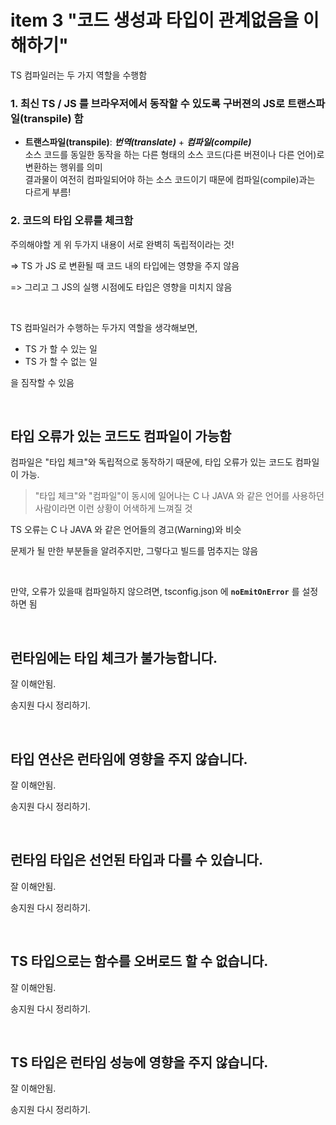 
# item 3 "코드 생성과 타입이 관계없음을 이해하기"


TS 컴파일러는 두 가지 역할을 수행함

### 1. 최신 TS / JS 를 브라우저에서 동작할 수 있도록 구버젼의 JS로 트랜스파일(transpile) 함

- **트랜스파일(transpile)**: _**번역(translate)**_ + _**컴파일(compile)**_  
소스 코드를 동일한 동작을 하는 다른 형태의 소스 코드(다른 버젼이나 다른 언어)로 변환하는 행위를 의미   
결과물이 여전히 컴파일되어야 하는 소스 코드이기 때문에 컴파일(compile)과는 다르게 부름!


### 2. 코드의 타입 오류를 체크함


주의해야할 게 위 두가지 내용이 서로 완벽히 독립적이라는 것!

=> TS 가 JS 로 변환될 때 코드 내의 타입에는 영향을 주지 않음

=> 그리고 그 JS의 실행 시점에도 타입은 영향을 미치지 않음

&nbsp;


TS 컴파일러가 수행하는 두가지 역할을 생각해보면,

- TS 가 할 수 있는 일
- TS 가 할 수 없는 일

을 짐작할 수 있음


&nbsp;
&nbsp;


## 타입 오류가 있는 코드도 컴파일이 가능함

컴파일은 "타입 체크"와 독립적으로 동작하기 때문에, 타입 오류가 있는 코드도 컴파일이 가능.

> "타입 체크"와 "컴파일"이 동시에 일어나는 C 나 JAVA 와 같은 언어를 사용하던 사람이라면 이런 상황이 어색하게 느껴질 것

TS 오류는 C 나 JAVA 와 같은 언어들의 경고(Warning)와 비슷

문제가 될 만한 부분들을 알려주지만, 그렇다고 빌드를 멈추지는 않음

&nbsp;

만약, 오류가 있을때 컴파일하지 않으려면, tsconfig.json 에 **`noEmitOnError`** 를 설정하면 됨

&nbsp;
&nbsp;


## 런타임에는 타입 체크가 불가능합니다.

잘 이해안됨.

송지원 다시 정리하기.

&nbsp;
&nbsp;


## 타입 연산은 런타임에 영향을 주지 않습니다.

잘 이해안됨.

송지원 다시 정리하기.

&nbsp;
&nbsp;


## 런타임 타입은 선언된 타입과 다를 수 있습니다.

잘 이해안됨.

송지원 다시 정리하기.

&nbsp;
&nbsp;


## TS 타입으로는 함수를 오버로드 할 수 없습니다.

잘 이해안됨.

송지원 다시 정리하기.

&nbsp;
&nbsp;


## TS 타입은 런타임 성능에 영향을 주지 않습니다.

잘 이해안됨.

송지원 다시 정리하기.

&nbsp;
&nbsp;
&nbsp;
&nbsp;
